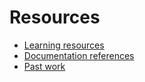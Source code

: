 # Resources

- [Learning resources](learning-resources.md)
- [Documentation references](doc-references————.md)
- [Past work](past-work.md)
